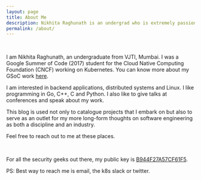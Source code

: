 ```yaml
---
layout: page
title: About Me
description: Nikhita Raghunath is an undergrad who is extremely passionate about software development, distributed systems and open source.
permalink: /about/
---
```

<br>


I am Nikhita Raghunath, an undergraduate from VJTI, Mumbai. I was a Google Summer of Code (2017) student for the Cloud Native Computing Foundation (CNCF) working on Kubernetes. You can know more about my GSoC work [here](https://github.com/nikhita/gsoc-meta-k8s).

I am interested in backend applications, distributed systems and Linux. I like programming in Go, C++, C and Python. I also like to give talks at conferences and speak about my work.

This blog is used not only to catalogue projects that I embark on but also to serve as an outlet for my more long-form thoughts on software engineering as both a discipline and an industry.

Feel free to reach out to me at these places.



<div align="center">
<p>
<a href="mailto:nikitaraghunath@gmail.com"><i class="fa fa-envelope-o fa-fw" aria-hidden="true" style="font-size:40px;color:#2980b9"></i></a>
&nbsp; &nbsp; &nbsp;
<a href="https://github.com/nikhita"><i class="fa fa-github" aria-hidden="true" style="font-size:40px;color:#2980b9"></i></a>
&nbsp; &nbsp; &nbsp;
<a href="https://twitter.com/TheNikhita"><i class="fa fa-twitter" aria-hidden="true" style="font-size:40px;color:#2980b9"></i></a>
&nbsp; &nbsp; &nbsp;
<a href="https://www.linkedin.com/in/nikinath/"><i class="fa fa-linkedin" aria-hidden="true" style="font-size:40px;color:#2980b9"></i></a>
&nbsp; &nbsp; &nbsp;
<a href="https://www.quora.com/profile/Nikhita-Raghunath"><i class="fa fa-quora" aria-hidden="true" style="font-size:40px;color:#2980b9"></i></a>
&nbsp; &nbsp; &nbsp;
<a href="https://kubernetes.slack.com/team/nikhita"><i class="fa fa-slack" aria-hidden="true" style="font-size:40px;color:#2980b9"></i></a>
</p>
</div>

For all the security geeks out there, my public key is [B944F27A57CF61F5](https://keybase.io/nikhita).

PS: Best way to reach me is email, the k8s slack or twitter.
